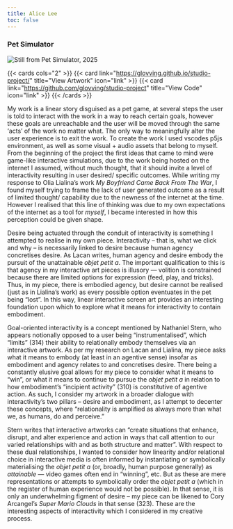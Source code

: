 ```yaml
---
title: Alice Lee 
toc: false
---
```


### Pet Simulator

![](/images/alice_lee.png "Still from Pet Simulator, 2025")

{{< cards cols="2" >}}
  {{< card link="https://glovving.github.io/studio-project/" title="View Artwork" icon="link" >}}
  {{< card link="https://github.com/glovving/studio-project" title="View Code" icon="link" >}}
{{< /cards >}}

My work is a linear story disguised as a pet game, at several steps the user is told to interact with the work in a way to reach certain goals, however these goals are unreachable and the user will be moved through the same ‘acts’ of the work no matter what. The only way to meaningfully alter the user experience is to exit the work. To create the work I used vscodes p5js environment, as well as some visual + audio assets that belong to myself. From the beginning of the project the first ideas that came to mind were game-like interactive simulations, due to the work being hosted on the internet I assumed, without much thought, that it should invite a level of interactivity resulting in user desired/ specific outcomes. While writing my response to Olia Lialina’s work *My Boyfriend Came Back From The War*, I found myself trying to frame the lack of user generated outcome as a result of limited thought/ capability due to the newness of the internet at the time. However I realised that this line of thinking was due to my own expectations of the internet as a tool for *myself*, I became interested in how this perception could be given shape.

Desire being actuated through the conduit of interactivity is something I attempted to realise in my own piece. Interactivity – that is, what we click and why – is necessarily linked to desire because human agency concretises desire. As Lacan writes, human agency and desire embody the pursuit of the unattainable *objet petit a*. The important qualification to this is that agency in my interactive art pieces is illusory — volition is constrained because there are limited options for expression (feed, play, and tricks). Thus, in my piece, there is embodied agency, but desire cannot be realised (just as in Lialina’s work) as every possible option eventuates in the pet being “lost”. In this way, linear interactive screen art provides an interesting foundation upon which to explore what it means for interactivity to contain embodiment.

Goal-oriented interactivity is a concept mentioned by Nathaniel Stern, who appears notionally opposed to a user being “instrumentalised”, which “limits” (314) their ability to relationally embody themselves via an interactive artwork. As per my research on Lacan and Lialina, my piece asks what it means to embody (at least in an agentive sense) insofar as embodiment and agency relates to and concretises desire. There being a constantly elusive goal allows for my piece to consider what it means to “win”, or what it means to continue to pursue the *objet petit a* in relation to how embodiment’s “incipient activity” (310) is constitutive of agentive action. As such, I consider my artwork in a broader dialogue with interactivity’s two pillars – desire and embodiment, as I attempt to decenter these concepts, where “relationality is amplified as always more than what we, as humans, do and perceive.”

Stern writes that interactive artworks can “create situations that enhance, disrupt, and alter experience and action in ways that call attention to our varied relationships with and as both structure and matter”. With respect to these dual relationships, I wanted to consider how linearity and/or relational choice in interactive media is often informed by instantiating or symbolically materialising the *objet petit a* (or, broadly, human purpose generally) as *attainable* — video games often end in “winning”, etc. But as these are mere representations or attempts to symbolically order the *objet petit a* (which in the register of human experience would not be possible). In that sense, it is only an underwhelming figment of desire – my piece can be likened to Cory Arcangel’s *Super Mario Clouds* in that sense (323). These are the interesting aspects of interactivity which I considered in my creative process.

